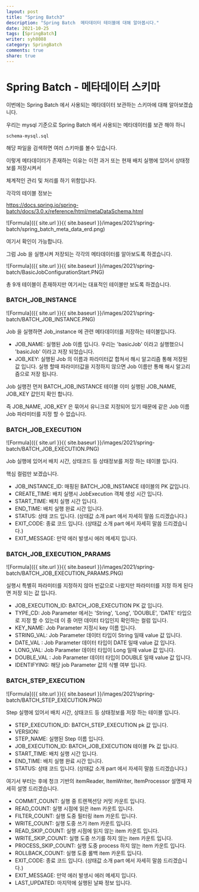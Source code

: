 ```yaml
---
layout: post
title: "Spring Batch3"
description: "Spring Batch  메타데이터 테이블에 대해 알아봅시다."
date: 2021-10-25
tags: [SpringBatch]
writer: syh8088
category: SpringBatch
comments: true
share: true
---
```


# Spring Batch - 메타데이터 스키마

이번에는 Spring Batch 에서 사용되는 메타데이터 보관하는 스키마에 대해 알아보겠습니다.

우리는 mysql 기준으로 Spring Batch 에서 사용되는 메타데이터를 보관 해야 하니

``schema-mysql.sql``

해당 파일을 검색하면 여러 스키마를 볼수 있습니다.

이렇게 메타데이터가 존재하는 이유는 이전 과거 또는 현재 배치 실행에 있어서 상태정보를 저장시켜서 

체계적인 관리 및 처리를 하기 위함입니다.


각각의 테이블 정보는 

https://docs.spring.io/spring-batch/docs/3.0.x/reference/html/metaDataSchema.html

![Formula]({{ site.url }}{{ site.baseurl }}/images/2021/spring-batch/spring_batch_meta_data_erd.png)

여기서 확인이 가능합니다.

그럼 Job 을 실행시켜 저장되는 각각의 메타데이터를 알아보도록 하겠습니다.

![Formula]({{ site.url }}{{ site.baseurl }}/images/2021/spring-batch/BasicJobConfigurationStart.PNG)

총 9개 테이블이 존재하지만 여기서는 대표적인 테이블만 보도록 하겠습니다.


### BATCH_JOB_INSTANCE

![Formula]({{ site.url }}{{ site.baseurl }}/images/2021/spring-batch/BATCH_JOB_INSTANCE.PNG)

Job 을 실행하면 Job_instance 에 관련 메타데이터를 저장하는 테이블입니다.
* JOB_NAME: 실행된 Job 이름 입니다. 우리는 'basicJob' 이라고 실행했으니 'basicJob' 이라고 저장 되었습니다.
* JOB_KEY: 실행된 Job 의 이름과 파라미터값 합쳐서 해시 알고리즘 통해 저장된 값 입니다. 실행 할때 파라미터값을 지정하지 않으면 Job 이름만 통해 해시 알고리즘으로 저장 됩니다.

Job 실행전 먼저 BATCH_JOB_INSTANCE 테이블 이미 실행된 JOB_NAME, JOB_KEY 값인지 확인 합니다.

즉 JOB_NAME, JOB_KEY 은 묶어서 유니크로 지정되어 있기 때문에 같은 Job 이름 Job 파라미터를 지정 할 수 없습니다.


### BATCH_JOB_EXECUTION

![Formula]({{ site.url }}{{ site.baseurl }}/images/2021/spring-batch/BATCH_JOB_EXECUTION.PNG)

Job 실행에 있어서 배치 시간, 상태코드 등 상태정보를 저장 하는 테이블 입니다.

핵심 컬럼만 보겠습니다.
* JOB_INSTANCE_ID: 매핑된 BATCH_JOB_INSTANCE 테이블의 PK 값입니다.
* CREATE_TIME: 배치 실행시 JobExecution 객체 생성 시간 입니다.
* START_TIME: 배치 실행 시간 입니다.
* END_TIME: 배치 실행 완료 시간 입니다.
* STATUS: 상태 코드 입니다. (상태값 소개 part 에서 자세히 말씀 드리겠습니다.)
* EXIT_CODE: 종료 코드 입니다. (상태값 소개 part 에서 자세히 말씀 드리겠습니다.)
* EXIT_MESSAGE: 만약 에러 발생시 에러 메세지 입니다.


### BATCH_JOB_EXECUTION_PARAMS

![Formula]({{ site.url }}{{ site.baseurl }}/images/2021/spring-batch/BATCH_JOB_EXECUTION_PARAMS.PNG)

실행시 특별히 파라미터를 지정하지 않아 빈값으로 나왔지만 파라미터를 지정 하게 된다면 저장 되는 값 입니다.

* JOB_EXECUTION_ID: BATCH_JOB_EXECUTION PK 값 입니다.
* TYPE_CD: Job Parameter 에서는 'String', 'Long', 'DOUBLE', 'DATE' 타입으로 지정 할 수 있는데 이 중 어떤 데이터 타입인지 확인하는 컬럼 입니다.
* KEY_NAME: Job Parameter 지정시 key 이름 입니다.
* STRING_VAL: Job Parameter 데이터 타입이 String 일때 value 값 입니다.
* DATE_VAL : Job Parameter 데이터 타입이 DATE 일때 value 값 입니다.
* LONG_VAL: Job Parameter 데이터 타입이 Long 일때 value 값 입니다.
* DOUBLE_VAL : Job Parameter 데이터 타입이 DOUBLE 일때 value 값 입니다.
* IDENTIFYING: 해당 job Parameter 값의 식별 여부 입니다. 
	
### BATCH_STEP_EXECUTION

![Formula]({{ site.url }}{{ site.baseurl }}/images/2021/spring-batch/BATCH_STEP_EXECUTION.PNG)

Step 실행에 있어서 배치 시간, 상태코드 등 상태정보를 저장 하는 테이블 입니다.

* STEP_EXECUTION_ID: BATCH_STEP_EXECUTION pk 값 입니다.
* VERSION: 
* STEP_NAME: 실행된 Step 이름 입니다.
* JOB_EXECUTION_ID: BATCH_JOB_EXECUTION 테이블 Pk 값 입니다.
* START_TIME: 배치 실행 시간 입니다.
* END_TIME: 배치 실행 완료 시간 입니다.
* STATUS: 상태 코드 입니다. (상태값 소개 part 에서 자세히 말씀 드리겠습니다.)

여기서 부터는 후에 청크 기반의 itemReader, ItemWriter, ItemProcessor 설명때 자세히 설명 드리겠습니다.

* COMMIT_COUNT: 실행 중 트렌젝션당 커밋 카운트 입니다.
* READ_COUNT: 실행 시점에 읽은 item 카운트 입니다.
* FILTER_COUNT: 실행 도중 필터링 item 카운트 입니다.
* WRITE_COUNT: 실행 도중 쓰기 item 카운트 입니다.
* READ_SKIP_COUNT: 실행 시점에 읽지 않는 item 카운트 입니다.
* WRITE_SKIP_COUNT: 실행 도중 쓰기를 하지 않는 item 카운트 입니다.
* PROCESS_SKIP_COUNT: 실행 도중 process 하지 않는 item 카운트 입니다.
* ROLLBACK_COUNT: 실행 도중 롤백 item 카운트 입니다.
* EXIT_CODE: 종료 코드 입니다. (상태값 소개 part 에서 자세히 말씀 드리겠습니다.)
* EXIT_MESSAGE: 만약 에러 발생시 에러 메세지 입니다.
* LAST_UPDATED: 마지막에 실행된 날짜 정보 입니다.
